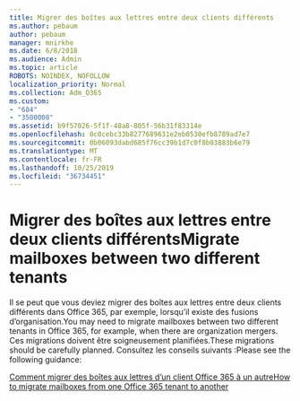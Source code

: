 ```yaml
---
title: Migrer des boîtes aux lettres entre deux clients différents
ms.author: pebaum
author: pebaum
manager: mnirkhe
ms.date: 6/8/2018
ms.audience: Admin
ms.topic: article
ROBOTS: NOINDEX, NOFOLLOW
localization_priority: Normal
ms.collection: Adm_O365
ms.custom:
- "684"
- "3500008"
ms.assetid: b9f57026-5f1f-48a8-805f-56b31f83314e
ms.openlocfilehash: 0c0cebc33b8277689631e2eb0530efb8789ad7e7
ms.sourcegitcommit: 0b06093dabd685f76cc39b1d7c0f8b03883b6e79
ms.translationtype: MT
ms.contentlocale: fr-FR
ms.lasthandoff: 10/25/2019
ms.locfileid: "36734451"
---
```

# <a name="migrate-mailboxes-between-two-different-tenants"></a><span data-ttu-id="4131b-102">Migrer des boîtes aux lettres entre deux clients différents</span><span class="sxs-lookup"><span data-stu-id="4131b-102">Migrate mailboxes between two different tenants</span></span>

<span data-ttu-id="4131b-103">Il se peut que vous deviez migrer des boîtes aux lettres entre deux clients différents dans Office 365, par exemple, lorsqu’il existe des fusions d’organisation.</span><span class="sxs-lookup"><span data-stu-id="4131b-103">You may need to migrate mailboxes between two different tenants in Office 365, for example, when there are organization mergers.</span></span> <span data-ttu-id="4131b-104">Ces migrations doivent être soigneusement planifiées.</span><span class="sxs-lookup"><span data-stu-id="4131b-104">These migrations should be carefully planned.</span></span> <span data-ttu-id="4131b-105">Consultez les conseils suivants :</span><span class="sxs-lookup"><span data-stu-id="4131b-105">Please see the following guidance:</span></span>
  
[<span data-ttu-id="4131b-106">Comment migrer des boîtes aux lettres d’un client Office 365 à un autre</span><span class="sxs-lookup"><span data-stu-id="4131b-106">How to migrate mailboxes from one Office 365 tenant to another</span></span>](https://docs.microsoft.com/Exchange/mailbox-migration/migrate-mailboxes-across-tenants)
  
